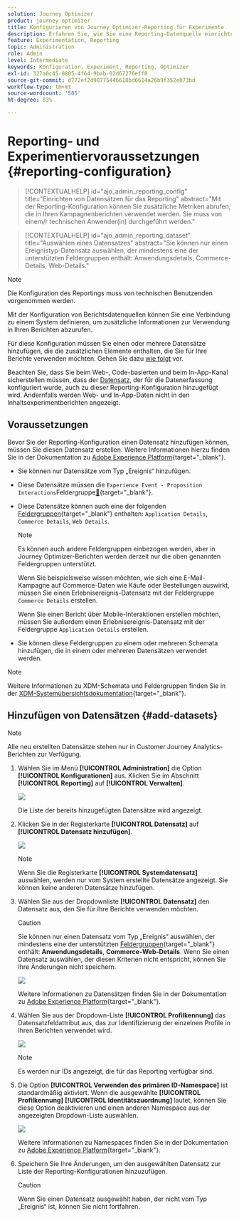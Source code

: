 ```yaml
---
solution: Journey Optimizer
product: journey optimizer
title: Konfigurieren von Journey Optimizer-Reporting für Experimente
description: Erfahren Sie, wie Sie eine Reporting-Datenquelle einrichten.
feature: Experimentation, Reporting
topic: Administration
role: Admin
level: Intermediate
keywords: Konfiguration, Experiment, Reporting, Optimizer
exl-id: 327a0c45-0805-4f64-9bab-02d67276eff8
source-git-commit: d772ef2d98775446618bd6614a26b9f352e073bd
workflow-type: tm+mt
source-wordcount: '585'
ht-degree: 83%

---
```


# Reporting- und Experimentiervoraussetzungen {#reporting-configuration}

>[!CONTEXTUALHELP]
>id="ajo_admin_reporting_config"
>title="Einrichten von Datensätzen für das Reporting"
>abstract="Mit der Reporting-Konfiguration können Sie zusätzliche Metriken abrufen, die in Ihren Kampagnenberichten verwendet werden. Sie muss von einem/r technischen Anwender(in) durchgeführt werden."

>[!CONTEXTUALHELP]
>id="ajo_admin_reporting_dataset"
>title="Auswählen eines Datensatzes"
>abstract="Sie können nur einen Ereignistyp-Datensatz auswählen, der mindestens eine der unterstützten Feldergruppen enthält: Anwendungsdetails, Commerce-Details, Web-Details."

>[!NOTE]
>
>Die Konfiguration des Reportings muss von technischen Benutzenden vorgenommen werden.

Mit der Konfiguration von Berichtsdatenquellen können Sie eine Verbindung zu einem System definieren, um zusätzliche Informationen zur Verwendung in Ihren Berichten abzurufen.

Für diese Konfiguration müssen Sie einen oder mehrere Datensätze hinzufügen, die die zusätzlichen Elemente enthalten, die Sie für Ihre Berichte verwenden möchten. Gehen Sie dazu [wie folgt](#add-datasets) vor.

Beachten Sie, dass Sie beim Web-, Code-basierten und beim In-App-Kanal sicherstellen müssen, dass der [Datensatz](../data/get-started-datasets.md), der für die Datenerfassung konfiguriert wurde, auch zu dieser Reporting-Konfiguration hinzugefügt wird. Andernfalls werden Web- und In-App-Daten nicht in den Inhaltsexperimentberichten angezeigt.

## Voraussetzungen

Bevor Sie der Reporting-Konfiguration einen Datensatz hinzufügen können, müssen Sie diesen Datensatz erstellen. Weitere Informationen hierzu finden Sie in der Dokumentation zu [Adobe Experience Platform](https://experienceleague.adobe.com/docs/experience-platform/catalog/datasets/user-guide.html?lang=de#create){target="_blank"}.

* Sie können nur Datensätze vom Typ „Ereignis“ hinzufügen.

* Diese Datensätze müssen die `Experience Event - Proposition Interactions`Feldergruppe[&#128279;](https://experienceleague.adobe.com/docs/experience-platform/xdm/tutorials/create-schema-ui.html?lang=de#field-group){target="_blank"}.

* Diese Datensätze können auch eine der folgenden [Feldergruppen](https://experienceleague.adobe.com/docs/experience-platform/xdm/tutorials/create-schema-ui.html?lang=de#field-group){target="_blank"} enthalten: `Application Details`, `Commerce Details`, `Web Details`.

  >[!NOTE]
  >
  >Es können auch andere Feldergruppen einbezogen werden, aber in Journey Optimizer-Berichten werden derzeit nur die oben genannten Feldergruppen unterstützt.

  Wenn Sie beispielsweise wissen möchten, wie sich eine E-Mail-Kampagne auf Commerce-Daten wie Käufe oder Bestellungen auswirkt, müssen Sie einen Erlebnisereignis-Datensatz mit der Feldergruppe `Commerce Details` erstellen.

  Wenn Sie einen Bericht über Mobile-Interaktionen erstellen möchten, müssen Sie außerdem einen Erlebnisereignis-Datensatz mit der Feldergruppe `Application Details` erstellen.

  <!--The metrics corresponding to each field group are listed [here](#objective-list).-->

* Sie können diese Feldergruppen zu einem oder mehreren Schemata hinzufügen, die in einem oder mehreren Datensätzen verwendet werden.

>[!NOTE]
>
>Weitere Informationen zu XDM-Schemata und Feldergruppen finden Sie in der [XDM-Systemübersichtsdokumentation](https://experienceleague.adobe.com/docs/experience-platform/xdm/home.html?lang=de){target="_blank"}.

<!--
## Objectives corresponding to each field group {#objective-list}

The table below shows which metrics will be added to the **[!UICONTROL Objectives]** tab of your campaign reports for each field group.

| Field group | Objectives |
|--- |--- |
| Commerce Details | Price Total<br>Payment Amount<br>(Unique) Checkouts<br>(Unique) Product List Adds<br>(Unique) Product List Opens<br>(Unique) Product List Removal<br>(Unique) Product List Views<br>(Unique) Product Views<br>(Unique) Purchases<br>(Unique) Save For Laters<br>Product Price Total<br>Product Quantity |
| Application Details | (Unique) App Launches<br>First App Launches<br>(Unique) App Installs<br>(Unique) App Upgrades |
| Web Details | (Unique) Page Views |
-->

## Hinzufügen von Datensätzen {#add-datasets}

>[!NOTE]
>
>Alle neu erstellten Datensätze stehen nur in Customer Journey Analytics-Berichten zur Verfügung.

1. Wählen Sie im Menü **[!UICONTROL Administration]** die Option **[!UICONTROL Konfigurationen]** aus. Klicken Sie im Abschnitt **[!UICONTROL Reporting]** auf **[!UICONTROL Verwalten]**.

   ![](assets/reporting-config-menu.png)

   Die Liste der bereits hinzugefügten Datensätze wird angezeigt.

1. Klicken Sie in der Registerkarte **[!UICONTROL Datensatz]** auf **[!UICONTROL Datensatz hinzufügen]**.

   ![](assets/reporting-config-add.png)

   >[!NOTE]
   >
   >Wenn Sie die Registerkarte **[!UICONTROL Systemdatensatz]** auswählen, werden nur vom System erstellte Datensätze angezeigt. Sie können keine anderen Datensätze hinzufügen.

1. Wählen Sie aus der Dropdownliste **[!UICONTROL Datensatz]** den Datensatz aus, den Sie für Ihre Berichte verwenden möchten.

   >[!CAUTION]
   >
   >Sie können nur einen Datensatz vom Typ „Ereignis“ auswählen, der mindestens eine der unterstützten [Feldergruppen](https://experienceleague.adobe.com/docs/experience-platform/xdm/tutorials/create-schema-ui.html?lang=de#field-group){target="_blank"} enthält: **Anwendungsdetails**, **Commerce-**&#x200B;**Web-Details**. Wenn Sie einen Datensatz auswählen, der diesen Kriterien nicht entspricht, können Sie Ihre Änderungen nicht speichern.

   ![](assets/reporting-config-datasets.png)

   Weitere Informationen zu Datensätzen finden Sie in der Dokumentation zu [Adobe Experience Platform](https://experienceleague.adobe.com/docs/experience-platform/catalog/datasets/overview.html?lang=de){target="_blank"}.

1. Wählen Sie aus der Dropdown-Liste **[!UICONTROL Profilkennung]** das Datensatzfeldattribut aus, das zur Identifizierung der einzelnen Profile in Ihren Berichten verwendet wird.

   ![](assets/reporting-config-profile-id.png)

   >[!NOTE]
   >
   >Es werden nur IDs angezeigt, die für das Reporting verfügbar sind.

1. Die Option **[!UICONTROL Verwenden des primären ID-Namespace]** ist standardmäßig aktiviert. Wenn die ausgewählte **[!UICONTROL Profilkennung]** **[!UICONTROL Identitätszuordnung]** lautet, können Sie diese Option deaktivieren und einen anderen Namespace aus der angezeigten Dropdown-Liste auswählen.

   ![](assets/reporting-config-namespace.png)

   Weitere Informationen zu Namespaces finden Sie in der Dokumentation zu [Adobe Experience Platform](https://experienceleague.adobe.com/docs/experience-platform/identity/namespaces.html?lang=de){target="_blank"}.

1. Speichern Sie Ihre Änderungen, um den ausgewählten Datensatz zur Liste der Reporting-Konfigurationen hinzuzufügen.

   >[!CAUTION]
   >
   >Wenn Sie einen Datensatz ausgewählt haben, der nicht vom Typ „Ereignis“ ist, können Sie nicht fortfahren.


<!--
When building your campaign reports, you can now see the metrics corresponding to the field groups used in the datasets you added. Go to the **[!UICONTROL Objectives]** tab and select the metrics of your choice to better fine-tune your reports. [Learn more](content-experiment.md#objectives-global)

![](assets/reporting-config-objectives.png)

>[!NOTE]
>
>If you add several datasets, all data from all datasets will be available for reporting.


## How-to video {#video}

Understand how to configure Experience Platform reporting data sources.

>[!VIDEO]()
-->

